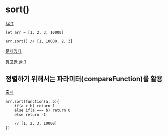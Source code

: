 # sort()

[sort](https://developer.mozilla.org/ko/docs/Web/JavaScript/Reference/Global_Objects/Array/sort)

```
let arr = [1, 2, 3, 10000] 
```
```
arr.sort() // [1, 10000, 2, 3]
```
[문제있다](https://github.com/ppotatoG/TIL/tree/master/programmers/42748)

[참고한 글 1](https://devowen.com/277)

## 정렬하기 위해서는 파라미터(compareFunction)를 활용
[출처](https://hianna.tistory.com/409)

```
arr.sort(function(a, b){
    if(a > b) return 1
    else if(a === b) return 0
    else return -1

    // [1, 2, 3, 10000]
})
```


